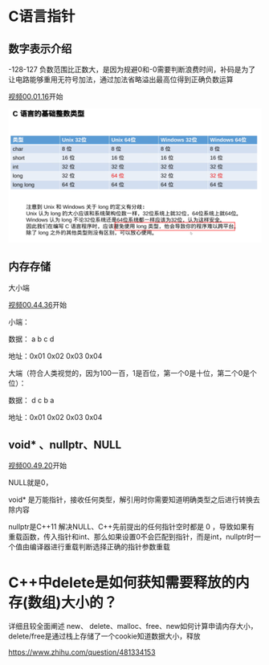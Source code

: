 # C语言指针

## 数字表示介绍

-128-127 负数范围比正数大，是因为规避0和-0需要判断浪费时间，补码是为了让电路能够重用无符号加法，通过加法省略溢出最高位得到正确负数运算

[视频00.01.16](https://www.bilibili.com/video/BV1US4y1U7Mh)开始

![image-20251023183220499](assets/image-20251023183220499.png)

## 内存存储

大小端

[视频00.44.36](https://www.bilibili.com/video/BV1US4y1U7Mh)开始

小端：

数据： a		b      c        d

地址：0x01 0x02 0x03 0x04



大端（符合人类视觉的，因为100一百，1是百位，第一个0是十位，第二个0是个位）：

数据： d		c      b        a

地址：0x01 0x02 0x03 0x04



## void* 、nullptr、NULL

[视频00.49.20](https://www.bilibili.com/video/BV1US4y1U7Mh)开始

NULL就是0，

void* 是万能指针，接收任何类型，解引用时你需要知道明确类型之后进行转换去除内容

nullptr是C++11 解决NULL、C++先前提出的任何指针空时都是 0 ，导致如果有重载函数，传入指针和int、那么如果设置0不会匹配到指针，而是int，nullptr时一个值由编译器进行重载判断选择正确的指针参数重载



# C++中delete是如何获知需要释放的内存(数组)大小的？

详细且较全面阐述 new、 delete、malloc、free、new如何计算申请内存大小，delete/free是通过栈上存储了一个cookie知道数据大小，释放

https://www.zhihu.com/question/481334153